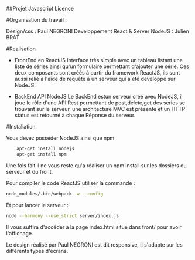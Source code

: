 ##Projet Javascript Licence 

#Organisation du travail : 

Design/css : Paul NEGRONI
Developpement React & Server NodeJS : Julien BRAT


#Realisation

- FrontEnd en ReactJS
Interface très simple avec un tableau listant une liste de séries ainsi qu'un formulaire permettant d'ajouter une série. Ces deux composants sont créés à partir du framework ReactJS, ils sont aussi relié à l'aide de requête à un serveur qui a été developpé sur NodeJS. 


- BackEnd API NodeJS
Le BackEnd estun serveur créé avec NodeJS, il joue le rôle d'une API Rest permettant de post,delete,get des series se trouvant sur le serveur, une architecture MVC est présente et un HTTP status est retourné à chaque Réponse du serveur. 


#Installation 

Vous devez posséder NodeJS ainsi que npm 

``` bash
	apt-get install nodejs
	apt-get install npm
```

Une fois fait il ne vous reste qu'a réaliser un npm install sur les dossiers du serveur et du front. 

Pour compiler le code ReactJS utiliser la commande : 

``` bash
node_modules/.bin/webpack -w --config 
```

Et pour lancer le serveur :

``` bash
node --harmony --use_strict server/index.js
```

Il vous suffira d'accéder à la page index.html situé dans front/ pour avoir l'affichage. 

Le design réalisé par Paul NEGRONI est dit responsive, il s'adapte sur les différents types d'écrans. 

